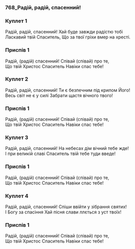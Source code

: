 ### 768_Радій, радій, спасенний!
### Куплет 1
Радій, радій, спасенний! Хай буде завжди радістю тобі <br/>Ласкавий твій Спаситель, Що за твої гріхи вмер на хресті.
### Приспів 1
Радій, (радій) спасенний! Співай (співай) про те, <br/>Що твій Христос Спаситель Навіки спас тебе!
### Куплет 2
Радій, радій, спасенний! Ти є безпечним під крилом Його! <br/>Весь світ не є у силі Забрати щастя вічного твого!
### Приспів 1
Радій, (радій) спасенний! Співай (співай) про те, <br/>Що твій Христос Спаситель Навіки спас тебе!
### Куплет 3
Радій, радій, спасенний! На небесах дім вічний тебе жде! <br/>І при великій славі Спаситель твій тебе туди введе!
### Приспів 1
Радій, (радій) спасенний! Співай (співай) про те, <br/>Що твій Христос Спаситель Навіки спас тебе!
### Куплет 4
Радій, радій, спасенний! Спіши ввійти у зібрання святих! <br/>І Богу за спасіння Хай пісня слави ллється з уст твоїх!
### Приспів 1
Радій, (радій) спасенний! Співай (співай) про те, <br/>Що твій Христос Спаситель Навіки спас тебе!
